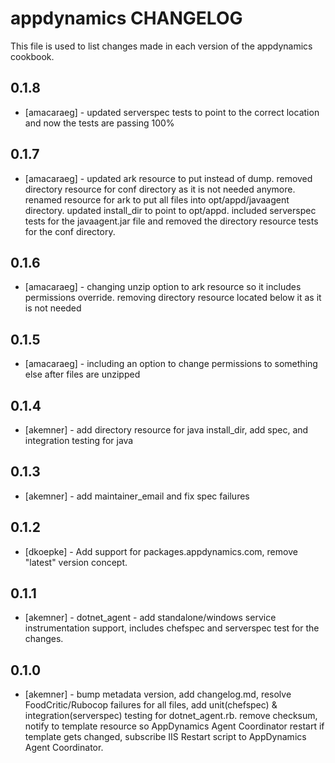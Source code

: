 appdynamics CHANGELOG
========================

This file is used to list changes made in each version of the appdynamics cookbook.

0.1.8
-----
- [amacaraeg] - updated serverspec tests to point to the correct location and now the tests are passing 100%

0.1.7
-----
- [amacaraeg] - updated ark resource to put instead of dump. removed directory resource for conf directory as it is not needed anymore. renamed resource for ark to put all files into opt/appd/javaagent directory. updated install_dir to point to opt/appd. included serverspec tests for the javaagent.jar file and removed the directory resource tests for the conf directory.

0.1.6
-----
- [amacaraeg] - changing unzip option to ark resource so it includes permissions override.  removing directory resource located below it as it is not needed

0.1.5
-----
- [amacaraeg] - including an option to change permissions to something else after files are unzipped

0.1.4
-----
- [akemner] - add directory resource for java install_dir, add spec, and integration testing for java

0.1.3
-----
- [akemner] - add maintainer_email and fix spec failures

0.1.2
-----
- [dkoepke] - Add support for packages.appdynamics.com, remove "latest" version concept.

0.1.1
-----
- [akemner] - dotnet_agent - add standalone/windows service instrumentation support, includes chefspec and serverspec test for the changes. 

0.1.0
-----
- [akemner] - bump metadata version, add changelog.md, resolve FoodCritic/Rubocop failures for all files, add unit(chefspec) & integration(serverspec) testing for dotnet_agent.rb. remove checksum, notify to template resource so AppDynamics Agent Coordinator restart if template gets changed, subscribe IIS Restart script to AppDynamics Agent Coordinator. 
